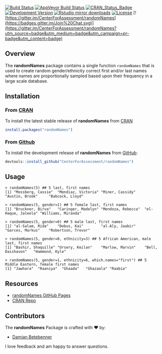 [![Build Status](https://travis-ci.org/CenterForAssessment/randomNames.svg?branch=master)](https://travis-ci.org/CenterForAssessment/randomNames)
[![AppVeyor Build Status](https://ci.appveyor.com/api/projects/status/github/centerforassessment/Literasee?branch=master&svg=true)](https://ci.appveyor.com/project/centerforassessment/Literasee)
[![CRAN_Status_Badge](http://www.r-pkg.org/badges/version/randomNames)](http://cran.r-project.org/package=randomNames)
[![Development Version](https://img.shields.io/badge/devel-1.0--0-brightgreen.svg)](https://github.com/CenterForAssessment/randomNames)
[![Rstudio mirror downloads](http://cranlogs.r-pkg.org/badges/grand-total/randomNames)](https://github.com/metacran/cranlogs.app)
[![License](http://img.shields.io/badge/license-GPL%203-brightgreen.svg?style=flat)](https://github.com/CenterForAssessment/randomNames/blob/master/LICENSE.md)
[![https://gitter.im/CenterForAssessment/randomNames](https://badges.gitter.im/Join%20Chat.svg)](https://gitter.im/CenterForAssessment/randomNames?utm_source=badge&utm_medium=badge&utm_campaign=pr-badge&utm_content=badge)

## Overview

The **randomNames** package contains a single function `randomNames` that is used to create random gender/ethnicity correct first and/or last names where names are proportionally sampled based upon their frequency in a large scale database.


## Installation

### From [CRAN](https://CRAN.R-project.org/package=randomNames)

To install the latest stable release of **randomNames** from [CRAN](https://CRAN.R-project.org/package=randomNames)

```R
install.packages("randomNames")
```

### From [Github](https://github.com/CenterForAssessment/randomNames/)

To install the development release of **randomNames** from [GitHub](https://github.com/CenterForAssessment/randomNames/):

```R
devtools::install_github("CenterForAssessment/randomNames")
```

## Usage

```
> randomNames(5) ## 5 last, first names
[1] "Mossberg, Cassie"  "Mendiaz, Victoria" "Miner, Cassidy"    "Austin, Brook"     "Babcock, Lloyd"

> randomNames(5, gender=1) ## 5 female last, first names
[1] "Bruckner, Birva"   "Caringer, Madelyn" "Mendoza, Rebecca"  "el-Haque, Jaleela" "Williams, Miranda"

> randomNames(5, gender=0) ## 5 male last, first names
[1] "al-Salam, Rida"    "Debus, Kai"        "al-Aly, Jaabir"    "Garces, Markus"    "Robertson, Trevor"

> randomNames(5, gender=0, ethnicity=3) ## 5 African American, male last, first names
[1] "Bashir, Shaquille" "Ursery, Keilan"    "Marlow, Marvin"    "Bell, Daishavon"   "Hammond, Kyle"

> randomNames(5, gender=1, ethnicity=6, which.names="first") ## 5 Middle Eastern, female first names
[1] "Jawhara"  "Raaniya"  "Ghaada"   "Ghazaala" "Raabia"
```


## Resources

* [randomNames GitHub Pages](https://CenterForAssessment.github.io/randomNames)
* [CRAN Repo](https://CRAN.R-project.org/package=randomNames)


## Contributors

The **randomNames** Package is crafted with :heart: by:

* [Damian Betebenner](https://github.com/dbetebenner)

I love feedback and am happy to answer questions.

